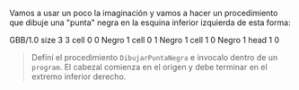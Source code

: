 Vamos a usar un poco la imaginación y vamos a hacer un procedimiento que dibuje una "punta" negra en la esquina inferior izquierda de esta forma:

<gs-board>
 GBB/1.0
  size 3 3
  cell 0 0 Negro 1
  cell 0 1 Negro 1
  cell 1 0 Negro 1
  head 1 0 
</gs-board>

> Definí el procedimiento `DibujarPuntaNegra` e invocalo dentro de un `program`. El cabezal comienza en el origen y debe terminar en el extremo inferior derecho.